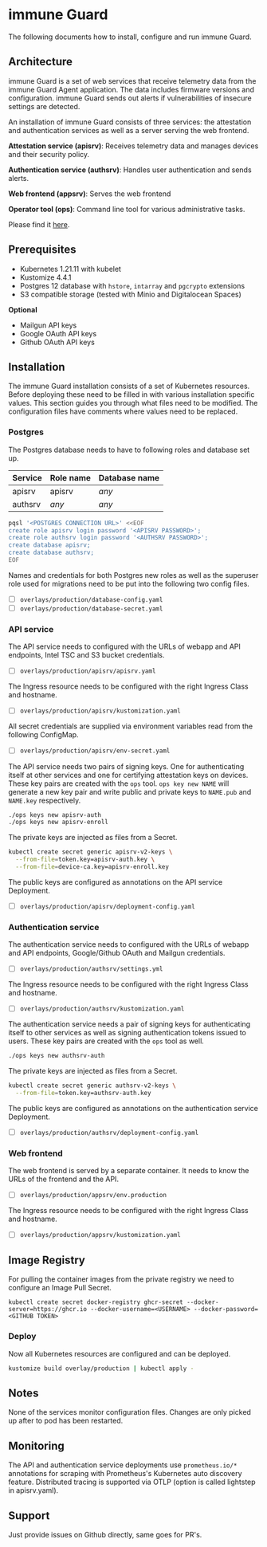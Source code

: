 immune Guard
============

The following documents how to install, configure and run immune Guard.

## Architecture

immune Guard is a set of web services that receive telemetry data from the
immune Guard Agent application. The data includes firmware versions and
configuration. immune Guard sends out alerts if vulnerabilities of insecure
settings are detected.

An installation of immune Guard consists of three services: the attestation and
authentication services as well as a server serving the web frontend.

**Attestation service (apisrv)**: Receives telemetry data and manages devices
and their security policy.

**Authentication service (authsrv)**: Handles user authentication and sends
alerts.

**Web frontend (appsrv)**: Serves the web frontend

**Operator tool (ops)**: Command line tool for various administrative tasks.

Please find it [here](https://github.com/immune-gmbh/agent).

## Prerequisites

* Kubernetes 1.21.11 with kubelet
* Kustomize 4.4.1
* Postgres 12 database with `hstore`, `intarray` and `pgcrypto` extensions
* S3 compatible storage (tested with Minio and Digitalocean Spaces)

**Optional**

* Mailgun API keys
* Google OAuth API keys
* Github OAuth API keys

## Installation

The immune Guard installation consists of a set of Kubernetes resources. Before
deploying these need to be filled in with various installation specific values.
This section guides you through what files need to be modified. The
configuration files have comments where values need to be replaced.

### Postgres

The Postgres database needs to have to following roles and database set up.

| Service  | Role name  | Database name |
| -        | -          | -             |
| apisrv   | apisrv     | *any*         |
| authsrv  | *any*      | *any*         |

```bash
pqsl '<POSTGRES CONNECTION URL>' <<EOF
create role apisrv login password '<APISRV PASSWORD>';
create role authsrv login password '<AUTHSRV PASSWORD>';
create database apisrv;
create database authsrv;
EOF
```

Names and credentials for both Postgres new roles as well as the
superuser role used for migrations need to be put into the following
two config files.

 - [ ] `overlays/production/database-config.yaml`
 - [ ] `overlays/production/database-secret.yaml`

### API service

The API service needs to configured with the URLs of webapp and API
endpoints, Intel TSC and S3 bucket credentials.

 - [ ] `overlays/production/apisrv/apisrv.yaml`

The Ingress resource needs to be configured with the right Ingress Class and
hostname.

 - [ ] `overlays/production/apisrv/kustomization.yaml`

All secret credentials are supplied via environment variables read from the
following ConfigMap.

 - [ ] `overlays/production/apisrv/env-secret.yaml`

The API service needs two pairs of signing keys. One for authenticating itself
at other services and one for certifying attestation keys on devices. These key
pairs are created with the `ops` tool. `ops key new NAME` will generate a new
key pair and write public and private keys to `NAME.pub` and `NAME.key`
respectively.

```bash
./ops keys new apisrv-auth
./ops keys new apisrv-enroll
```

The private keys are injected as files from a Secret.

```bash
kubectl create secret generic apisrv-v2-keys \
  --from-file=token.key=apisrv-auth.key \
  --from-file=device-ca.key=apisrv-enroll.key
```

The public keys are configured as annotations on the API service Deployment.

 - [ ] `overlays/production/apisrv/deployment-config.yaml`

### Authentication service

The authentication service needs to configured with the URLs of webapp and API
endpoints, Google/Github OAuth and Mailgun credentials.

 - [ ] `overlays/production/authsrv/settings.yml`

The Ingress resource needs to be configured with the right Ingress Class and
hostname.

 - [ ] `overlays/production/authsrv/kustomization.yaml`

The authentication service needs a pair of signing keys for authenticating itself
to other services as well as signing authentication tokens issued to users.
These key pairs are created with the `ops` tool as well.

```bash
./ops keys new authsrv-auth
```

The private keys are injected as files from a Secret.

```bash
kubectl create secret generic authsrv-v2-keys \
  --from-file=token.key=authsrv-auth.key
```

The public keys are configured as annotations on the authentication service
Deployment.

 - [ ] `overlays/production/authsrv/deployment-config.yaml`

### Web frontend

The web frontend is served by a separate container. It needs to know the URLs
of the frontend and the API.

 - [ ] `overlays/production/appsrv/env.production`

The Ingress resource needs to be configured with the right Ingress Class and
hostname.

 - [ ] `overlays/production/appsrv/kustomization.yaml`

## Image Registry

For pulling the container images from the private registry we need to configure
an Image Pull Secret.

```
kubectl create secret docker-registry ghcr-secret --docker-server=https://ghcr.io --docker-username=<USERNAME> --docker-password=<GITHUB TOKEN>
```

### Deploy

Now all Kubernetes resources are configured and can be deployed.

```bash
kustomize build overlay/production | kubectl apply -
```

## Notes

None of the services monitor configuration files. Changes are only picked up
after to pod has been restarted.

## Monitoring

The API and authentication service deployments use `prometheus.io/*`
annotations for scraping with Prometheus's Kubernetes auto discovery feature.
Distributed tracing is supported via OTLP (option is called lightstep in
apisrv.yaml).

## Support

Just provide issues on Github directly, same goes for PR's.
